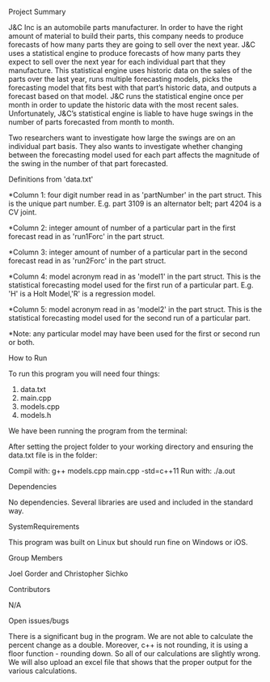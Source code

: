 Project Summary

J&C Inc is an automobile parts manufacturer. In order to have the right amount of material to build their parts, this company needs to produce forecasts of how many parts they are going to sell over the next year. J&C uses a statistical engine to produce forecasts of how many parts they expect to sell over the next year for each individual part that they manufacture. This statistical engine uses historic data on the sales of the parts over the last year, runs multiple forecasting models, picks the forecasting model that fits best with that part’s historic data, and outputs a forecast based on that model. J&C runs the statistical engine once per month in order to update the historic data with the most recent sales. Unfortunately, J&C’s statistical engine is liable to have huge swings in the number of parts forecasted from month to month. 

Two researchers want to investigate how large the swings are on an individual part basis. They also wants to investigate whether changing between the forecasting model used for each part affects the magnitude of the swing in the number of that part forecasted. 

Definitions from 'data.txt'

*Column 1: four digit number read in as 'partNumber' in the part struct.
This is the unique part number. E.g. part 3109 is an alternator belt; part 4204 is a CV joint. 

*Column 2: integer amount of number of a particular part in the first forecast read in as 'run1Forc' in the part struct.

*Column 3: integer amount of number of a particular part in the second forecast read in as 'run2Forc' in the part struct.

*Column 4: model acronym read in as 'model1' in the part struct.  This is the statistical forecasting model used for the first run of a particular part. E.g. 'H' is a Holt Model,'R' is a regression model. 

*Column 5: model acronym read in as 'model2' in the part struct. This is the statistical forecasting model used for the second run of a particular part. 

*Note: any particular model may have been used for the first or second run or both.  

How to Run

To run this program you will need four things: 

1. data.txt
2. main.cpp
3. models.cpp
4. models.h

We have been running the program from the terminal: 

After setting the project folder to your working directory and ensuring the data.txt file is in the folder: 

Compil with: g++ models.cpp main.cpp -std=c++11
Run with: ./a.out

Dependencies

No dependencies. Several libraries are used and included in the standard way.

SystemRequirements

This program was built on Linux but should run fine on Windows or iOS. 

Group Members

Joel Gorder and Christopher Sichko

Contributors

N/A

Open issues/bugs

There is a significant bug in the program. We are not able to calculate the percent change as a double. Moreover, c++ is not rounding, it is using a floor function - rounding down. So all of our calculations are slightly wrong. We will also upload an excel file that shows that the proper output for the various calculations. 

